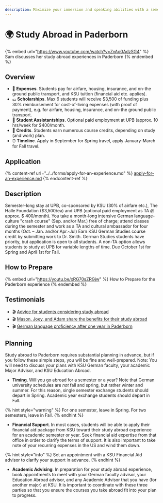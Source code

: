 ```yaml
---
description: Maximize your immersion and speaking abilities with a semester or year abroad.
---
```


# 🌍 Study Abroad in Paderborn

{% embed url="https://www.youtube.com/watch?v=ZvAo0AdzSG4" %}
Sam discusses her study abroad experiences in Paderborn
{% endembed %}

## Overview <a href="#block-39ceaa5ea21e451fbf4aa32294a683ea" id="block-39ceaa5ea21e451fbf4aa32294a683ea"></a>

* 🤑 **Expenses**. Students pay for airfare, housing, insurance, and on-the ground public transport, and KSU tuition (financial aid etc. applies).
* 💶 **Scholarships**. Max 6 students will receive $3,500 of funding plus 30% reimbursement for cost-of-living expenses (with proof of payment), e.g. for airfare, housing, insurance, and on-the ground public transport.
* 💼 **Student Assistantships.** Optional paid employment at UPB (approx. 10 hrs/week for $400/month.
* 🎒 **Credits**. Students earn numerous course credits, depending on study (and work) plan.
* ⏰ **Timeline**. Apply in September for Spring travel, apply January-March for Fall travel.

## Application <a href="#block-3363568cbd514e7db4048664e47c4e41" id="block-3363568cbd514e7db4048664e47c4e41"></a>

{% content-ref url="../../forms/apply-for-an-experience.md" %}
[apply-for-an-experience.md](../../forms/apply-for-an-experience.md)
{% endcontent-ref %}

## Description <a href="#block-e8708236fa6e44099e7cd24114719cce" id="block-e8708236fa6e44099e7cd24114719cce"></a>

Semester-long stay at UPB, co-sponsored by KSU (30% of airfare etc.), The Halle Foundation ($3,500/ea) and UPB (optional paid employment as TA @ approx. $ 400/month). You take a month-long intensive German language-culture "crash course" (Sep. and/or Mar.) free of charge; attend classes during the semester and work as a TA and cultural ambassador for four months (Oct. – Jan. and/or Apr.-Jul) Earn KSU German Studies course credit by submitting work to Dr. Smith. German Studies students have priority, but application is open to all students. A non-TA option allows students to study at UPB for variable lengths of time. Due October 1st for Spring and April 1st for Fall.

## How to Prepare <a href="#block-974064ad0d214af9a4e7baf31edabc8b" id="block-974064ad0d214af9a4e7baf31edabc8b"></a>

{% embed url="https://youtu.be/xRG70sZRGjw" %}
How to Prepare for the Paderborn experience
{% endembed %}

## Testimonials <a href="#block-3f5f2968f13748ba810a8d225911986f" id="block-3f5f2968f13748ba810a8d225911986f"></a>

* 🎬 [Advice for students considering study abroad](https://www.youtube.com/watch?v=9l0qv6Wqm0U)
* 🎬 [Mason, Joey, and Adam share the benefits for their study abroad](https://www.youtube.com/watch?v=z8RJ4rJ8-SM)
* 🎬 [German language proficiency after one year in Paderborn](https://youtu.be/jZGPkbB4Gvk)

## Planning <a href="#block-4a5233e554524d65b27799a177e23402" id="block-4a5233e554524d65b27799a177e23402"></a>

Study abroad to Paderborn requires substantial planning in advance, but if you follow these simple steps, you will be fine and well-prepared. Note: You will need to discuss your plans with KSU German faculty, your academic Major Advisor, and KSU Education Abroad.

* **Timing**. Will you go abroad for a semester or a year? Note that German university schedules are _not_ fall and spring, but rather winter and summer. For this reason, single semester exchange students should depart in Spring. Academic year exchange students should depart in Fall.

{% hint style="warning" %}
For one semester, leave in Spring. For two semesters, leave in Fall.
{% endhint %}

* **Financial Support**. In most cases, students will be able to apply their financial aid package from KSU toward their study abroad experience for an academic semester or year. Seek financial aid expertise from that office in order to clarify the terms of support. It is also important to take note of your recurring expenses in the US and wind them down.

{% hint style="info" %}
Set an appointment with a KSU Financial Aid advisor to clarify your support in advance.
{% endhint %}

* **Academic Advising**. In preparation for your study abroad experience, book appointments to meet with your German faculty advisor, your Education Abroad advisor, and any Academic Advisor that you have (for another major) at KSU. It is important to coordinate with these three parties so that you ensure the courses you take abroad fit into your plan to progress.

